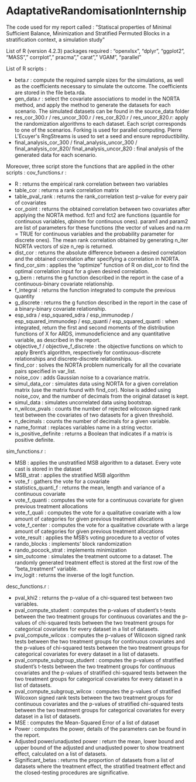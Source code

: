 # AdaptativeRandomisationInternship
The code used for my report called : "Statiscal properties of Minimal Sufficient Balance, Minimization and Stratified Permuted Blocks in a stratification context, a simulation study"

List of R (version 4.2.3) packages required :	“openxlsx”, “dplyr”, “ggplot2”, “MASS”,” corrplot”,” pracma”,” carat”,” VGAM”, “parallel”

List of R scripts :
-	beta.r : compute the required sample sizes for the simulations, as well as the coefficients necessary to simulate the outcome. The coefficients are stored in the file beta.rda.
-	gen_data.r : select the covariate associations to model in the NORTA method, and apply the method to generate the datasets for each scenario. The simulated datasets can be found in the source_data folder
-	res_cor_300.r / res_uncor_300.r / res_cor_820.r / res_uncor_820.r: apply the randomization algorithms to each dataset. Each script corresponds to one of the scenarios. Forking is used for parallel computing. Pierre L'Ecuyer's RngStreams is used to set a seed and ensure reproductibility. 
-	final_analysis_cor_300 / final_analysis_uncor_300 / final_analysis_cor_820/ final_analysis_uncor_820 : final analysis of the generated data for each scenario.

Moreover, three script store the functions that are applied in the other scripts :
cov_functions.r : 
-	R : returns the empirical rank correlation between two variables
-	table_cor : returns a rank correlation matrix
-	table_pval_rank : returns the rank_correlation test p-value for every pair of covariates
-	cor_point : returns the obtained correlation between two covariates after applying the NORTA method. fct1 and fct2 are functions (quantile for continuous variables, qbinom for continuous ones). param1 and param2 are list of parameters for these functions (the vector of values and na.rm = TRUE for continuous variables and the probability parameter for discrete ones). The mean rank correlation obtained by generating n_iter NORTA vectors of size n_rep is returned. 
-	dist_cor : returns the absolute difference between a desired correlation and the obtained correlation after specifying a correlation in NORTA.
-	find_cor_sim : applies the “optimize” function of R on dist_cor to find the optimal correlation input for a given desired correlation.
-	g_bern : returns the g function described in the report in the case of a continuous-binary covariate relationship.
-	f_integral : returns the function integrated to compute the previous quantity
-	g_discrete : returns the g function described in the report in the case of a binary-binary covariate relationship.
-	esp_sdra / esp_squared_sdra / esp_immunodep / esp_squared_immunodep / esp_quanti / esp_squared_quanti : when integrated, return the first and second moments of the distribution functions of X for ARDS, immunodeficience and any quantitative variable, as described in the report.
-	objective_f / objective_f_discrete : the objective functions on which to apply Brent’s algorithm, respectively for continuous-discrete relationships and discrete-discrete relationships.
-	find_cor : solves the NORTA problem numerically for all the covariate pairs specified in var_list.
-	noise_cov : adds Gaussian noise to a covariance matrix.
-	simul_data_cor : simulates data using NORTA for a given correlation matrix (use the matrix found with find_cor). Noise is added using noise_cov, and the number of decimals from the original dataset is kept.
-	simul_data : simulates uncorrelated data using bootstrap.
-	n_wilcox_pvals : counts the number of rejected wilcoxon signed rank test between the covariates of two datasets for a given threshold. 
-	n_decimals : counts the number of decimals for a given variable.
-	name_format : replaces variables name in a string vector.
-	is_positive_definite : returns a Boolean that indicates if a matrix is positive definite.

sim_functions.r : 
-	MSB : applies the unstratified MSB algorithm to a dataset. Every vote cast is stored in the dataset
-	MSB_strat : applies the stratified MSB algorithm
-	vote_f : gathers the vote for a covariate
-	statistics_quanti_f : returns the mean, length and variance of a continuous covariate
-	vote_f_quanti : computes the vote for a continuous covariate for given previous treatment allocations
-	vote_f_quali : computes the vote for a qualitative covariate with a low amount of categories for given previous treatment allocations
-	vote_f_center : computes the vote for a qualitative covariate with a large amount of categories for given previous treatment allocations
-	vote_result : applies the MSB’s voting procedure to a vector of votes 
-	rando_blocks : implements’ block randomization
-	rando_pocock_strat : implements minimization
-	sim_outcome : simulates the treatment outcome to a dataset. The randomly generated treatment effect is stored at the first row of the “beta_treatment” variable.
-	inv_logit : returns the inverse of the logit function.

desc_functions.r : 
-	pval_khi2 : returns the p-value of a chi-squared test between two variables.
-	pval_compute_student : computes the p-values of student’s t-tests between the two treatment groups for continuous covariates and the p-values of chi-squared tests between the two treatment groups for categorical covariates for every dataset in a list of datasets. 
-	pval_compute_wilcox : computes the p-values of Wilcoxon signed rank tests between the two treatment groups for continuous covariates and the p-values of chi-squared tests between the two treatment groups for categorical covariates for every dataset in a list of datasets.
-	pval_compute_subgroup_student : computes the p-values of stratified student’s t-tests between the two treatment groups for continuous covariates and the p-values of stratified chi-squared tests between the two treatment groups for categorical covariates for every dataset in a list of datasets.
-	pval_compute_subgroup_wilcox : computes the p-values of stratified Wilcoxon signed rank tests between the two treatment groups for continuous covariates and the p-values of stratified chi-squared tests between the two treatment groups for categorical covariates for every dataset in a list of datasets.
-	MSE : computes the Mean-Squared Error of a list of dataset
-	Power :  computes the power, details of the parameters can be found in the report. 
-	Adjusted power/unadjusted power : return the mean, lower bound and upper bound of the adjusted and unadjusted power to show treatment effect, calculated on a list of datasets.
-	Significant_betas : returns the proportion of datasets from a list of datasets where the treatment effect, the stratified treatment effect and the closed-testing procedures are significative.

